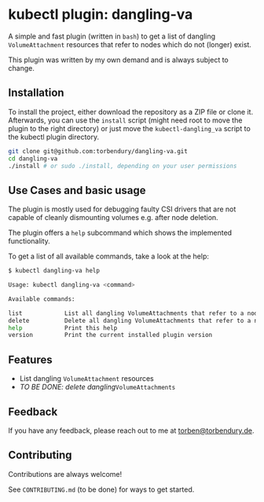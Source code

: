 # kubectl plugin: dangling-va

A simple and fast plugin (written in `bash`) to get a list of dangling `VolumeAttachment` resources that refer to nodes which do not (longer) exist.

This plugin was written by my own demand and is always subject to change.

## Installation

To install the project, either download the repository as a ZIP file or clone it. Afterwards, you can use the `install` script (might need root to move the plugin to the right directory) or just move the `kubectl-dangling_va` script to the kubectl plugin directory.

```bash
git clone git@github.com:torbendury/dangling-va.git
cd dangling-va
./install # or sudo ./install, depending on your user permissions
```

## Use Cases and basic usage

The plugin is mostly used for debugging faulty CSI drivers that are not capable of cleanly dismounting volumes e.g. after node deletion.

The plugin offers a `help` subcommand which shows the implemented functionality.

To get a list of all available commands, take a look at the help:

```bash
$ kubectl dangling-va help

Usage: kubectl dangling-va <command>

Available commands:

list            List all dangling VolumeAttachments that refer to a node which does not exist.
delete          Delete all dangling VolumeAttachments that refer to a node which does not exist.
help            Print this help
version         Print the current installed plugin version
```

## Features

- List dangling `VolumeAttachment` resources
- _TO BE DONE: delete dangling_`VolumeAttachments`

## Feedback

If you have any feedback, please reach out to me at [torben@torbendury.de](mailto:torben@torbendury.de).

## Contributing

Contributions are always welcome!

See `CONTRIBUTING.md` (to be done) for ways to get started.
